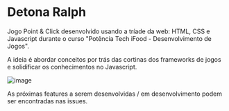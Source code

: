 
# Detona Ralph

Jogo Point & Click desenvolvido usando a tríade da web: HTML, CSS e Javascript durante o curso "Potência Tech iFood - Desenvolvimento de Jogos".

A ideia é abordar conceitos por trás das cortinas dos frameworks de jogos e solidificar os conhecimentos no Javascript.

![image](https://github.com/thKali/detona_ralph/assets/100535432/107d82c8-e99d-45d0-a7c6-a0d67b96f6b0)

As próximas features a serem desenvolvidas / em desenvolvimento podem ser encontradas nas issues.
